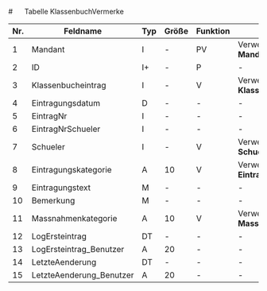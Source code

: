 #      Tabelle KlassenbuchVermerke



Nr.|Feldname|Typ|Größe|Funktion|Bemerkung
--|--|--|--|--|--
1 |Mandant|I|-|PV|Verweis auf Tabelle **Mandanten**
2 |ID|I+|-|P|-
3 |Klassenbucheintrag|I|-|V|Verweis auf Tabelle **Klassenbuch**
4 |Eintragungsdatum|D|-|-|-
5 |EintragNr|I|-|-|-
6 |EintragNrSchueler|I|-|-|-
7 |Schueler|I|-|V|Verweis auf Tabelle **Schueler**
8 |Eintragungskategorie|A|10|V|Verweis auf Tabelle **Eintragungskategorien**
9 |Eintragungstext|M|-|-|-
10 |Bemerkung|M|-|-|-
11 |Massnahmenkategorie|A|10|V|Verweis auf Tabelle **Massnahmenkategorien**
12 |LogErsteintrag|DT|-|-|-
13 |LogErsteintrag_Benutzer|A|20|-|-
14 |LetzteAenderung|DT|-|-|-
15 |LetzteAenderung_Benutzer|A|20|-|-

